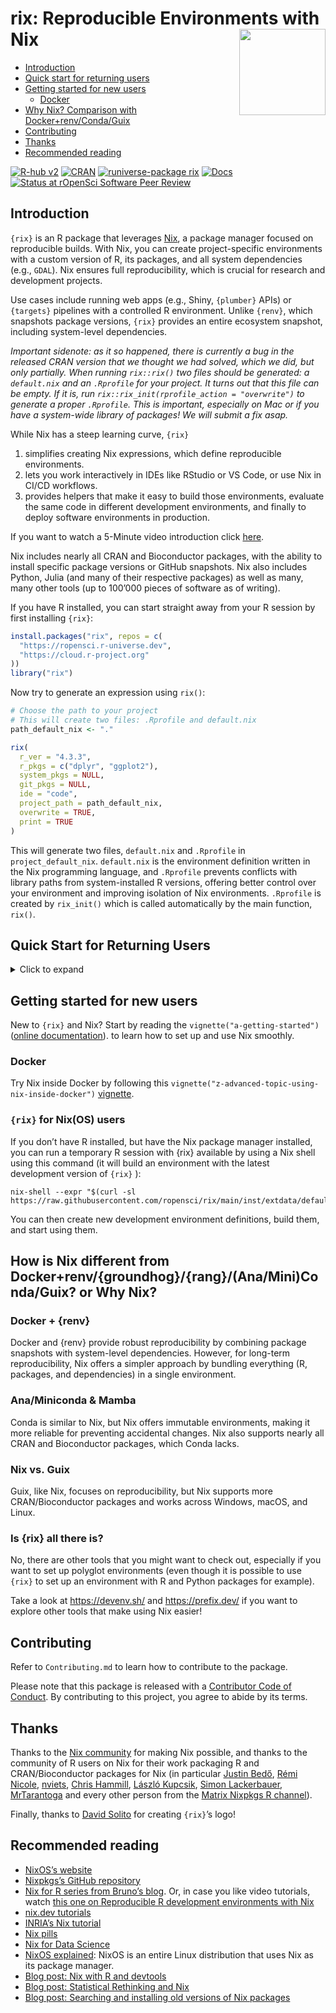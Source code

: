 
# rix: Reproducible Environments with Nix <a href="https://docs.ropensci.org/rix/"><img src="man/figures/logo.png" align="right" height="138" /></a>

- [Introduction](#introduction)
- [Quick start for returning users](#quick-start-for-returning-users)
- [Getting started for new users](#getting-started-for-new-users)
  - [Docker](#docker)
- [Why Nix? Comparison with Docker+renv/Conda/Guix](#why-nix-comparison)
- [Contributing](#contributing)
- [Thanks](#thanks)
- [Recommended reading](#recommended-reading)

<!-- badges: start -->

[![R-hub
v2](https://github.com/ropensci/rix/actions/workflows/rhub.yaml/badge.svg)](https://github.com/ropensci/rix/actions/workflows/rhub.yaml/)
[![CRAN](https://www.r-pkg.org/badges/version/rix)](https://CRAN.R-project.org/package=rix)
[![runiverse-package
rix](https://ropensci.r-universe.dev/badges/rix?scale=1&color=pink&style=round)](https://ropensci.r-universe.dev/rix)
[![Docs](https://img.shields.io/badge/docs-release-blue.svg)](https://docs.ropensci.org/rix/)
[![Status at rOpenSci Software Peer
Review](https://badges.ropensci.org/625_status.svg)](https://github.com/ropensci/software-review/issues/625)
<!-- badges: end -->

## Introduction

`{rix}` is an R package that leverages [Nix](https://nixos.org/), a
package manager focused on reproducible builds. With Nix, you can create
project-specific environments with a custom version of R, its packages,
and all system dependencies (e.g., `GDAL`). Nix ensures full
reproducibility, which is crucial for research and development projects.

Use cases include running web apps (e.g., Shiny, `{plumber}` APIs) or
`{targets}` pipelines with a controlled R environment. Unlike `{renv}`,
which snapshots package versions, `{rix}` provides an entire ecosystem
snapshot, including system-level dependencies.

*Important sidenote: as it so happened, there is currently a bug in the
released CRAN version that we thought we had solved, which we did, but
only partially. When running `rix::rix()` two files should be generated:
a `default.nix` and an `.Rprofile` for your project. It turns out that
this file can be empty. If it is, run
`rix::rix_init(rprofile_action = "overwrite")` to generate a proper
`.Rprofile`. This is important, especially on Mac or if you have a
system-wide library of packages! We will submit a fix asap.*

While Nix has a steep learning curve, `{rix}`

1.  simplifies creating Nix expressions, which define reproducible
    environments.
2.  lets you work interactively in IDEs like RStudio or VS Code, or use
    Nix in CI/CD workflows.
3.  provides helpers that make it easy to build those environments,
    evaluate the same code in different development environments, and
    finally to deploy software environments in production.

If you want to watch a 5-Minute video introduction click
[here](https://youtu.be/OOu6gjQ310c?si=qQ5lUhAg5U-WT2W1).

Nix includes nearly all CRAN and Bioconductor packages, with the ability
to install specific package versions or GitHub snapshots. Nix also
includes Python, Julia (and many of their respective packages) as well
as many, many other tools (up to 100’000 pieces of software as of
writing).

If you have R installed, you can start straight away from your R session
by first installing `{rix}`:

``` r
install.packages("rix", repos = c(
  "https://ropensci.r-universe.dev",
  "https://cloud.r-project.org"
))
library("rix")
```

Now try to generate an expression using `rix()`:

``` r
# Choose the path to your project
# This will create two files: .Rprofile and default.nix
path_default_nix <- "."

rix(
  r_ver = "4.3.3",
  r_pkgs = c("dplyr", "ggplot2"),
  system_pkgs = NULL,
  git_pkgs = NULL,
  ide = "code",
  project_path = path_default_nix,
  overwrite = TRUE,
  print = TRUE
)
```

This will generate two files, `default.nix` and `.Rprofile` in
`project_default_nix`. `default.nix` is the environment definition
written in the Nix programming language, and `.Rprofile` prevents
conflicts with library paths from system-installed R versions, offering
better control over your environment and improving isolation of Nix
environments. `.Rprofile` is created by `rix_init()` which is called
automatically by the main function, `rix()`.

## Quick Start for Returning Users

<details>
<summary>
Click to expand
</summary>

If you’re already familiar with Nix and `{rix}`, install Nix using the
[Determinate Systems
installer](https://determinate.systems/posts/determinate-nix-installer):

``` bash
curl --proto '=https' --tlsv1.2 -sSf -L https://install.determinate.systems/nix | sh -s -- install
```

You can then use `{rix}` to build and enter a Nix-based R environment:

``` r
library(rix)

path_default_nix <- "."

rix(
  r_ver = "4.3.3",
  r_pkgs = c("dplyr", "ggplot2"),
  system_pkgs = NULL,
  git_pkgs = NULL,
  ide = "code",
  project_path = path_default_nix,
  overwrite = TRUE,
  print = TRUE
)
```

``` r
# nix_build() is a wrapper around the command line tool `nix-build`
nix_build(project_path = ".")
```

</details>

## Getting started for new users

New to `{rix}` and Nix? Start by reading the
`vignette("a-getting-started")` ([online
documentation](https://docs.ropensci.org/rix/articles/a-getting-started.html)).
to learn how to set up and use Nix smoothly.

### Docker

Try Nix inside Docker by following this
`vignette("z-advanced-topic-using-nix-inside-docker")`
[vignette](https://github.com/ropensci/rix/blob/HEAD/vignettes/z-advanced-topic-using-nix-inside-docker.Rmd).

### `{rix}` for Nix(OS) users

If you don’t have R installed, but have the Nix package manager
installed, you can run a temporary R session with {rix} available by
using a Nix shell using this command (it will build an environment with
the latest development version of `{rix}` ):

    nix-shell --expr "$(curl -sl https://raw.githubusercontent.com/ropensci/rix/main/inst/extdata/default.nix)"

You can then create new development environment definitions, build them,
and start using them.

## How is Nix different from Docker+renv/{groundhog}/{rang}/(Ana/Mini)Conda/Guix? or Why Nix?

### Docker + {renv}

Docker and {renv} provide robust reproducibility by combining package
snapshots with system-level dependencies. However, for long-term
reproducibility, Nix offers a simpler approach by bundling everything
(R, packages, and dependencies) in a single environment.

### Ana/Miniconda & Mamba

Conda is similar to Nix, but Nix offers immutable environments, making
it more reliable for preventing accidental changes. Nix also supports
nearly all CRAN and Bioconductor packages, which Conda lacks.

### Nix vs. Guix

Guix, like Nix, focuses on reproducibility, but Nix supports more
CRAN/Bioconductor packages and works across Windows, macOS, and Linux.

### Is {rix} all there is?

No, there are other tools that you might want to check out, especially
if you want to set up polyglot environments (even though it is possible
to use `{rix}` to set up an environment with R and Python packages for
example).

Take a look at <https://devenv.sh/> and <https://prefix.dev/> if you
want to explore other tools that make using Nix easier!

## Contributing

Refer to `Contributing.md` to learn how to contribute to the package.

Please note that this package is released with a [Contributor Code of
Conduct](https://ropensci.org/code-of-conduct/). By contributing to this
project, you agree to abide by its terms.

## Thanks

Thanks to the [Nix community](https://nixos.org/community/) for making
Nix possible, and thanks to the community of R users on Nix for their
work packaging R and CRAN/Bioconductor packages for Nix (in particular
[Justin Bedő](https://github.com/jbedo), [Rémi
Nicole](https://github.com/minijackson),
[nviets](https://github.com/nviets), [Chris
Hammill](https://github.com/cfhammill), [László
Kupcsik](https://github.com/Kupac), [Simon
Lackerbauer](https://github.com/ciil),
[MrTarantoga](https://github.com/MrTarantoga) and every other person
from the [Matrix Nixpkgs R channel](https://matrix.to/#/#r:nixos.org)).

Finally, thanks to [David Solito](https://www.davidsolito.com/about/)
for creating `{rix}`’s logo!

## Recommended reading

- [NixOS’s website](https://nixos.org/)
- [Nixpkgs’s GitHub repository](https://github.com/NixOS/nixpkgs)
- [Nix for R series from Bruno’s
  blog](https://www.brodrigues.co/tags/nix/). Or, in case you like video
  tutorials, watch [this one on Reproducible R development environments
  with Nix](https://www.youtube.com/watch?v=c1LhgeTTxaI)
- [nix.dev
  tutorials](https://nix.dev/tutorials/first-steps/towards-reproducibility-pinning-nixpkgs#pinning-nixpkgs)
- [INRIA’s Nix
  tutorial](https://nix-tutorial.gitlabpages.inria.fr/nix-tutorial/installation.html)
- [Nix pills](https://nixos.org/guides/nix-pills/)
- [Nix for Data
  Science](https://github.com/nix-community/nix-data-science)
- [NixOS explained](https://christitus.com/nixos-explained/): NixOS is
  an entire Linux distribution that uses Nix as its package manager.
- [Blog post: Nix with R and
  devtools](https://rgoswami.me/posts/nix-r-devtools/)
- [Blog post: Statistical Rethinking and
  Nix](https://rgoswami.me/posts/rethinking-r-nix/)
- [Blog post: Searching and installing old versions of Nix
  packages](https://lazamar.github.io/download-specific-package-version-with-nix/)
